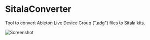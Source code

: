 # SitalaConverter

Tool to convert Ableton Live Device Group (".adg") files to Sitala kits.

![Screenshot](https://raw.githubusercontent.com/decomposer/SitalaConverter/master/screenshot.png)
